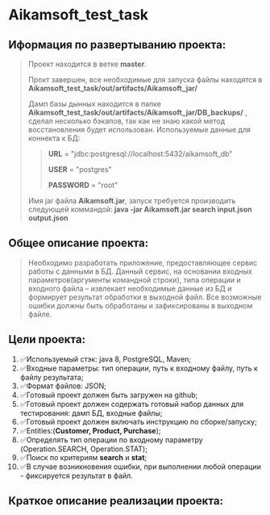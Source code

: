 # Aikamsoft_test_task

## Иформация по развертыванию проекта:

> Проект находится в ветке **master**.
>
> Прокт завершен, все необходимые для запуска файлы находятся в **Aikamsoft_test_task/out/artifacts/Aikamsoft_jar/**
>
> Дамп базы дынных находится в папке **Aikamsoft_test_task/out/artifacts/Aikamsoft_jar/DB_backups/** , сделал несколько бэкапов, так как не знаю какой метод восстановления будет использован. Используемые данные для коннекта к БД:
>
>>**URL** = "jdbc:postgresql://localhost:5432/aikamsoft_db"
>>
>>**USER** = "postgres"
>>
>>**PASSWORD** = "root"
>
> Имя jar файла **Aikamsoft.jar**, запуск требуется производить следующей коммандой:
> **java -jar Aikamsoft.jar search input.json output.json**

## Общее описание проекта:
>Необходимо разработать приложение, предоставляющее сервис работы с данными в БД. Данный сервис, на основании входных параметров(аргументы командной строки), типа операции и входного файла – извлекает необходимые данные из БД и формирует результат обработки в выходной файл. 
Все возможные ошибки должны быть обработаны и зафиксированы в выходном файле.

## Цели проекта:
1) :white_check_mark:Используемый стэк: java 8, PostgreSQL, Maven;
2) :white_check_mark:Входные параметры: тип операции, путь к входному файлу, путь к файлу результата;
3) :white_check_mark:Формат файлов: JSON;
4) :white_check_mark:Готовый проект должен быть загружен на github;
5) :white_check_mark:Готовый проект должен содержать готовый набор данных для тестирования: дамп БД, входные файлы;
6) :white_check_mark:Готовый проект должен включать инструкцию по сборке/запуску;
7) :white_check_mark:Entities:(**Customer, Product, Purchase**);
8) :white_check_mark:Определять тип операции по входному параметру (Operation.SEARCH, Operation.STAT);
9) :white_check_mark:Поиск по критериям **search** и **stat**;
10) :white_check_mark:В случае возникновения ошибки, при выполнении любой операции - фиксируется результат в файл.

## Краткое описание реализации проекта:
>

